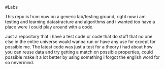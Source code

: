 #Labs

This repo is from now on a generic lab/testing ground, right now i am testing and learning datastracture and algorithms and i wanted too have a place were i could play around with a code.




Just a repository that i have a test code or code that do stuff that no one else in the entire universe would wanna run or have any use for except for possible me.
The latest code was just a test for a theory i had about how you can reuse data and try getting a match on possible properties, could possible make it a lot better by using something i forgot the english word for so nevermind.


